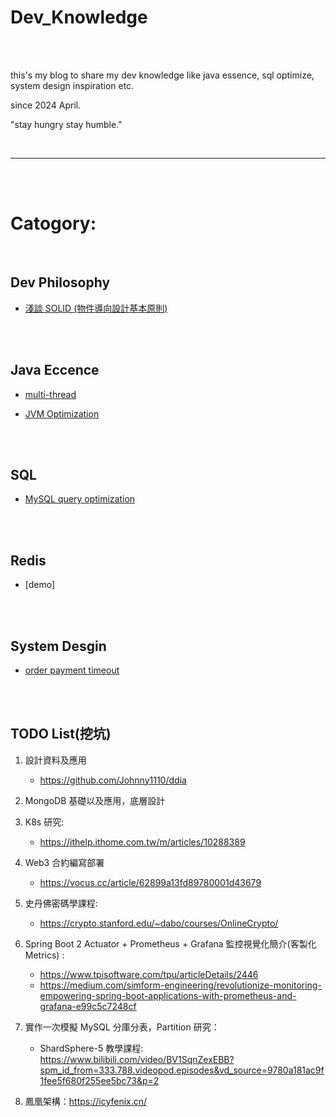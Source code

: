 # Dev_Knowledge

<br>
<br>

this's my blog to share my dev knowledge like java essence, sql optimize, system design inspiration etc.

since 2024 April.

"stay hungry stay humble."

<br>

---

<br>
<br>

# Catogory:

<br>

## Dev Philosophy

* [淺談 SOLID (物件導向設計基本原則)](dev_philosophy/solid/README.md)


<br>
<br>

## Java Eccence

 * [multi-thread](java/multi-thread)

 * [JVM Optimization](java/jvm)

<br>
<br>

## SQL

* [MySQL query optimization](sql/query-optimization/README.md)


<br>
<br>

## Redis

* [demo]

<br>
<br>

## System Desgin

* [order payment timeout](system/design/order-payment-timeout/README.md)

<br>
<br>

## TODO List(挖坑)

1. 設計資料及應用
    * https://github.com/Johnny1110/ddia

2. MongoDB 基礎以及應用，底層設計

3. K8s 研究:
    * https://ithelp.ithome.com.tw/m/articles/10288389

4. Web3 合約編寫部署
    * https://vocus.cc/article/62899a13fd89780001d43679

5. 史丹佛密碼學課程:
    * https://crypto.stanford.edu/~dabo/courses/OnlineCrypto/

6. Spring Boot 2 Actuator + Prometheus + Grafana 監控視覺化簡介(客製化 Metrics) :
    * https://www.tpisoftware.com/tpu/articleDetails/2446
    * https://medium.com/simform-engineering/revolutionize-monitoring-empowering-spring-boot-applications-with-prometheus-and-grafana-e99c5c7248cf
  
7. 實作一次模擬 MySQL 分庫分表，Partition 研究：
   * ShardSphere-5 教學課程: https://www.bilibili.com/video/BV1SqnZexEBB?spm_id_from=333.788.videopod.episodes&vd_source=9780a181ac9f1fee5f680f255ee5bc73&p=2

8. 鳳凰架構：https://icyfenix.cn/
